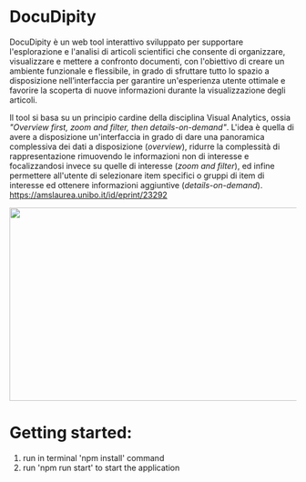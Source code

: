 # DocuDipity
 
DocuDipity è un web tool interattivo sviluppato per supportare l'esplorazione e l'analisi di articoli scientifici che consente di organizzare, visualizzare e mettere a confronto documenti, con l'obiettivo di creare un ambiente funzionale e flessibile, in grado di sfruttare tutto lo spazio a disposizione nell’interfaccia per garantire un'esperienza utente ottimale e favorire la scoperta di nuove informazioni durante la visualizzazione degli articoli. 

Il tool si basa su un principio cardine della disciplina Visual Analytics, ossia *"Overview first, zoom and filter, then details-on-demand"*.
L'idea è quella di avere a disposizione un'interfaccia in grado di dare una panoramica complessiva dei dati a disposizione (*overview*), ridurre la complessità di rappresentazione
rimuovendo le informazioni non di interesse e focalizzandosi invece su quelle di interesse (*zoom and filter*), ed infine permettere all'utente di selezionare item specifici o gruppi di item di interesse ed ottenere informazioni aggiuntive (*details-on-demand*).
https://amslaurea.unibo.it/id/eprint/23292

<p align="center">
  <img width="550" height="340" src="https://user-images.githubusercontent.com/38963176/128024864-f0340129-e2c8-4336-adb1-3d370825d351.gif">
</p>

# Getting started: 
1) run in terminal 'npm install' command
2) run 'npm run start' to start the application
